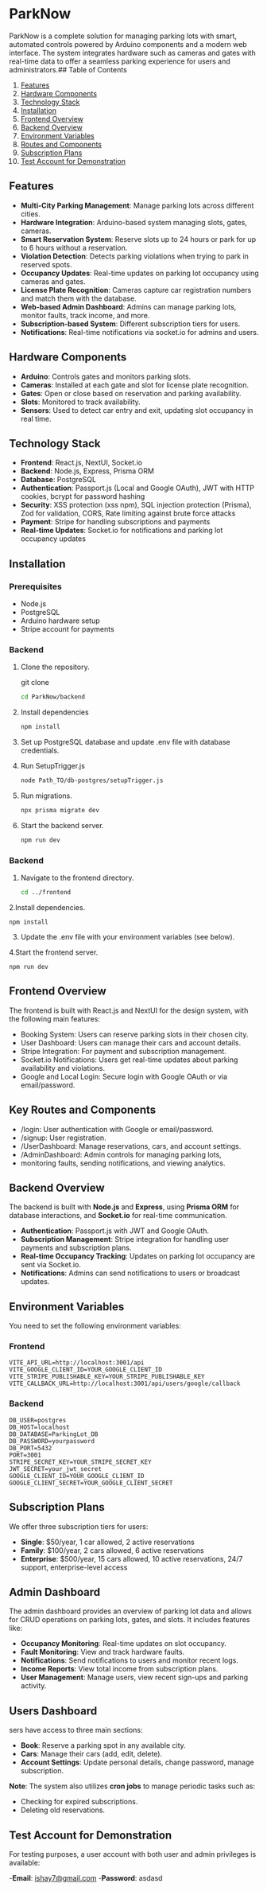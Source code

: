 # ParkNow

ParkNow is a complete solution for managing parking lots with smart, automated controls powered by Arduino components and a modern web interface. The system integrates hardware such as cameras and gates with real-time data to offer a seamless parking experience for users and administrators.## Table of Contents

1. [Features](#features)
2. [Hardware Components](#hardware-components)
3. [Technology Stack](#technology-stack)
4. [Installation](#installation)
5. [Frontend Overview](#frontend-overview)
6. [Backend Overview](#backend-overview)
7. [Environment Variables](#environment-variables)
8. [Routes and Components](#routes-and-components)
9. [Subscription Plans](#subscription-plans)
10. [Test Account for Demonstration](#Test-Account-for-Demonstration)

## Features

- **Multi-City Parking Management**: Manage parking lots across different cities.
- **Hardware Integration**: Arduino-based system managing slots, gates, cameras.
- **Smart Reservation System**: Reserve slots up to 24 hours or park for up to 6 hours without a reservation.
- **Violation Detection**: Detects parking violations when trying to park in reserved spots.
- **Occupancy Updates**: Real-time updates on parking lot occupancy using cameras and gates.
- **License Plate Recognition**: Cameras capture car registration numbers and match them with the database.
- **Web-based Admin Dashboard**: Admins can manage parking lots, monitor faults, track income, and more.
- **Subscription-based System**: Different subscription tiers for users.
- **Notifications**: Real-time notifications via socket.io for admins and users.

## Hardware Components

- **Arduino**: Controls gates and monitors parking slots.
- **Cameras**: Installed at each gate and slot for license plate recognition.
- **Gates**: Open or close based on reservation and parking availability.
- **Slots**: Monitored to track availability.
- **Sensors**: Used to detect car entry and exit, updating slot occupancy in real time.

## Technology Stack

- **Frontend**: React.js, NextUI, Socket.io
- **Backend**: Node.js, Express, Prisma ORM
- **Database**: PostgreSQL
- **Authentication**: Passport.js (Local and Google OAuth), JWT with HTTP cookies, bcrypt for password hashing
- **Security**: XSS protection (xss npm), SQL injection protection (Prisma), Zod for validation, CORS, Rate limiting against brute force attacks
- **Payment**: Stripe for handling subscriptions and payments
- **Real-time Updates**: Socket.io for notifications and parking lot occupancy updates

## Installation

### Prerequisites

- Node.js
- PostgreSQL
- Arduino hardware setup
- Stripe account for payments

### Backend

1. Clone the repository.

   git clone

   ```bash
   cd ParkNow/backend

   ```

2. Install dependencies

   ```bash
   npm install

   ```

3. Set up PostgreSQL database and update .env file with database credentials.

4. Run SetupTrigger.js

   ```bash
   node Path_TO/db-postgres/setupTrigger.js

   ```

5. Run migrations.

   ```bash
   npx prisma migrate dev

   ```

6. Start the backend server.
   ```bash
   npm run dev
   ```

### Backend

1. Navigate to the frontend directory.

   ```bash
   cd ../frontend

   ```

2.Install dependencies.

    npm install

3. Update the .env file with your environment variables (see below).

4.Start the frontend server.

    npm run dev

## Frontend Overview

The frontend is built with React.js and NextUI for the design system, with the following main features:

- Booking System: Users can reserve parking slots in their chosen city.
- User Dashboard: Users can manage their cars and account details.
- Stripe Integration: For payment and subscription management.
- Socket.io Notifications: Users get real-time updates about parking availability and violations.
- Google and Local Login: Secure login with Google OAuth or via email/password.

## Key Routes and Components

- /login: User authentication with Google or email/password.
- /signup: User registration.
- /UserDashboard: Manage reservations, cars, and account settings.
- /AdminDashboard: Admin controls for managing parking lots,
- monitoring faults, sending notifications, and viewing analytics.

## Backend Overview

The backend is built with **Node.js** and **Express**, using **Prisma ORM** for database interactions, and **Socket.io** for real-time communication.

- **Authentication**: Passport.js with JWT and Google OAuth.
- **Subscription Management**: Stripe integration for handling user payments and subscription plans.
- **Real-time Occupancy Tracking**: Updates on parking lot occupancy are sent via Socket.io.
- **Notifications**: Admins can send notifications to users or broadcast updates.

## Environment Variables

You need to set the following environment variables:

### Frontend

    VITE_API_URL=http://localhost:3001/api
    VITE_GOOGLE_CLIENT_ID=YOUR_GOOGLE_CLIENT_ID
    VITE_STRIPE_PUBLISHABLE_KEY=YOUR_STRIPE_PUBLISHABLE_KEY
    VITE_CALLBACK_URL=http://localhost:3001/api/users/google/callback

### Backend

    DB_USER=postgres
    DB_HOST=localhost
    DB_DATABASE=ParkingLot_DB
    DB_PASSWORD=yourpassword
    DB_PORT=5432
    PORT=3001
    STRIPE_SECRET_KEY=YOUR_STRIPE_SECRET_KEY
    JWT_SECRET=your_jwt_secret
    GOOGLE_CLIENT_ID=YOUR_GOOGLE_CLIENT_ID
    GOOGLE_CLIENT_SECRET=YOUR_GOOGLE_CLIENT_SECRET

## Subscription Plans

We offer three subscription tiers for users:

- **Single**: $50/year, 1 car allowed, 2 active reservations
- **Family**: $100/year, 2 cars allowed, 6 active reservations
- **Enterprise**: $500/year, 15 cars allowed, 10 active reservations, 24/7 support, enterprise-level access

## Admin Dashboard

The admin dashboard provides an overview of parking lot data and allows for CRUD operations on parking lots, gates, and slots. It includes features like:

- **Occupancy Monitoring**: Real-time updates on slot occupancy.
- **Fault Monitoring**: View and track hardware faults.
- **Notifications**: Send notifications to users and monitor recent logs.
- **Income Reports**: View total income from subscription plans.
- **User Management**: Manage users, view recent sign-ups and parking activity.

## Users Dashboard

sers have access to three main sections:

- **Book**: Reserve a parking spot in any available city.
- **Cars**: Manage their cars (add, edit, delete).
- **Account Settings**: Update personal details, change password, manage subscription.

**Note**: The system also utilizes **cron jobs** to manage periodic tasks such as:

- Checking for expired subscriptions.
- Deleting old reservations.

## Test Account for Demonstration

For testing purposes, a user account with both user and admin privileges is available:

-**Email**: ishay7@gmail.com -**Password**: asdasd
